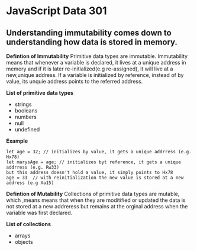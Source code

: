 # JavaScript Data 301
## Understanding immutability comes down to understanding how data is stored in memory.

**Defintion of Immutability**
Primitive data types are immutable. Immutability means that whenever a variable is declared, it lives at a unique address in memory and if it is later re-initialized(e.g re-assigned), it will live at a new,unique address. If a variable is initialized by reference, instead of by value, its unquie address points to the referred address. 

**List of primitive data types**
* strings
* booleans 
* numbers
* null
* undefined 

**Example**
```
let age = 32; // initializes by value, it gets a unique addrress (e.g. Hx78) 
let marysAge = age; // initializes byt reference, it gets a unique addrress (e.g. Rw33) 
but this address doesn't hold a value, it simply points to Hx78
age = 33  // with reinitialization the new value is stored at a new address (e.g Xa15)
```

**Defintion of Mutability**
Collections of primitive data types are mutable, which ,means means that when they are moditified or updated the data is not stored at a new addreress but remains at the orginal address when the variable was first declared.

**List of collections**
* arrays
* objects 
